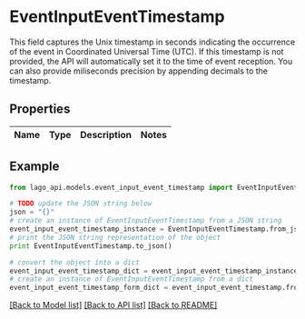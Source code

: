 # EventInputEventTimestamp

This field captures the Unix timestamp in seconds indicating the occurrence of the event in Coordinated Universal Time (UTC). If this timestamp is not provided, the API will automatically set it to the time of event reception. You can also provide miliseconds precision by appending decimals to the timestamp. 

## Properties

Name | Type | Description | Notes
------------ | ------------- | ------------- | -------------

## Example

```python
from lago_api.models.event_input_event_timestamp import EventInputEventTimestamp

# TODO update the JSON string below
json = "{}"
# create an instance of EventInputEventTimestamp from a JSON string
event_input_event_timestamp_instance = EventInputEventTimestamp.from_json(json)
# print the JSON string representation of the object
print EventInputEventTimestamp.to_json()

# convert the object into a dict
event_input_event_timestamp_dict = event_input_event_timestamp_instance.to_dict()
# create an instance of EventInputEventTimestamp from a dict
event_input_event_timestamp_form_dict = event_input_event_timestamp.from_dict(event_input_event_timestamp_dict)
```
[[Back to Model list]](../README.md#documentation-for-models) [[Back to API list]](../README.md#documentation-for-api-endpoints) [[Back to README]](../README.md)


